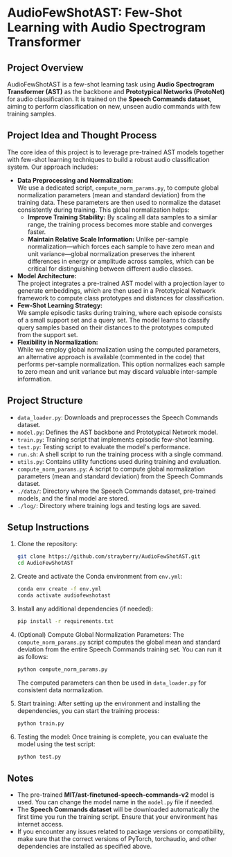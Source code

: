 # AudioFewShotAST: Few-Shot Learning with Audio Spectrogram Transformer

## Project Overview
AudioFewShotAST is a few-shot learning task using **Audio Spectrogram Transformer (AST)** as the backbone and **Prototypical Networks (ProtoNet)** for audio classification. It is trained on the **Speech Commands dataset**, aiming to perform classification on new, unseen audio commands with few training samples.

## Project Idea and Thought Process
The core idea of this project is to leverage pre-trained AST models together with few-shot learning techniques to build a robust audio classification system. Our approach includes:
- **Data Preprocessing and Normalization:**  
  We use a dedicated script, `compute_norm_params.py`, to compute global normalization parameters (mean and standard deviation) from the training data. These parameters are then used to normalize the dataset consistently during training. This global normalization helps:
  - **Improve Training Stability:** By scaling all data samples to a similar range, the training process becomes more stable and converges faster.
  - **Maintain Relative Scale Information:** Unlike per-sample normalization—which forces each sample to have zero mean and unit variance—global normalization preserves the inherent differences in energy or amplitude across samples, which can be critical for distinguishing between different audio classes.
- **Model Architecture:**  
  The project integrates a pre-trained AST model with a projection layer to generate embeddings, which are then used in a Prototypical Network framework to compute class prototypes and distances for classification.
- **Few-Shot Learning Strategy:**  
  We sample episodic tasks during training, where each episode consists of a small support set and a query set. The model learns to classify query samples based on their distances to the prototypes computed from the support set.
- **Flexibility in Normalization:**  
  While we employ global normalization using the computed parameters, an alternative approach is available (commented in the code) that performs per-sample normalization. This option normalizes each sample to zero mean and unit variance but may discard valuable inter-sample information.

## Project Structure

- `data_loader.py`: Downloads and preprocesses the Speech Commands dataset.
- `model.py`: Defines the AST backbone and Prototypical Network model.
- `train.py`: Training script that implements episodic few-shot learning.
- `test.py`: Testing script to evaluate the model's performance.
- `run.sh`: A shell script to run the training process with a single command.
- `utils.py`: Contains utility functions used during training and evaluation.
- `compute_norm_params.py`: A script to compute global normalization parameters (mean and standard deviation) from the Speech Commands dataset.
- `./data/`: Directory where the Speech Commands dataset, pre-trained models, and the final model are stored.
- `./log/`: Directory where training logs and testing logs are saved.

## Setup Instructions
1. Clone the repository:
    ```bash
    git clone https://github.com/strayberry/AudioFewShotAST.git
    cd AudioFewShotAST
    ```

2. Create and activate the Conda environment from `env.yml`:
    ```bash
    conda env create -f env.yml
    conda activate audiofewshotast
    ```

3. Install any additional dependencies (if needed):
    ```bash
    pip install -r requirements.txt
    ```

4. (Optional) Compute Global Normalization Parameters:
    The `compute_norm_params.py` script computes the global mean and standard deviation from the entire Speech Commands training set. You can run it as follows:
    ```bash
    python compute_norm_params.py
    ```
    The computed parameters can then be used in `data_loader.py` for consistent data normalization.

5. Start training:
    After setting up the environment and installing the dependencies, you can start the training process:
    ```bash
    python train.py
    ```

6. Testing the model:
    Once training is complete, you can evaluate the model using the test script:
    ```bash
    python test.py
    ```

## Notes

- The pre-trained **MIT/ast-finetuned-speech-commands-v2** model is used. You can change the model name in the `model.py` file if needed.
- The **Speech Commands dataset** will be downloaded automatically the first time you run the training script. Ensure that your environment has internet access.
- If you encounter any issues related to package versions or compatibility, make sure that the correct versions of PyTorch, torchaudio, and other dependencies are installed as specified above.
